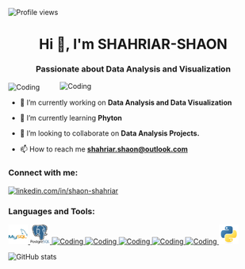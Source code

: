 ![Profile views](https://gpvc.arturio.dev/shahriar-shaon)

<h1 align="center">Hi 👋, I'm SHAHRIAR-SHAON</h1>
<h3 align="center"> Passionate about Data Analysis and Visualization</h3>


<img align="center" alt="Coding"  height="300"  width="1000" src="https://code.visualstudio.com/assets/docs/languages/tsql/execute.gif">


<img align="right" alt="Coding" width="400" src="https://media.tenor.com/2uyENRmiUt0AAAAC/coding.gif">


- 🔭 I’m currently working on **Data Analysis and Data Visualization**

- 🌱 I’m currently learning **Phyton**

- 👯 I’m looking to collaborate on **Data Analysis Projects.**

- 📫 How to reach me **shahriar.shaon@outlook.com**

<h3 align="left">Connect with me:</h3>
<p align="left">
<a href="https://linkedin.com/in/linkedin.com/in/shaon-shahriar" target="blank"><img align="center" src="https://raw.githubusercontent.com/rahuldkjain/github-profile-readme-generator/master/src/images/icons/Social/linked-in-alt.svg" alt="linkedin.com/in/shaon-shahriar" height="30" width="40" /></a>
</p>

<h3 align="left">Languages and Tools:</h3>
<p align="left"> <a href="https://www.mysql.com/" target="_blank" rel="noreferrer"> <img src="https://raw.githubusercontent.com/devicons/devicon/master/icons/mysql/mysql-original-wordmark.svg" alt="mysql" width="40" height="40"/> </a> <a href="https://www.postgresql.org" target="_blank" rel="noreferrer"> <img src="https://raw.githubusercontent.com/devicons/devicon/master/icons/postgresql/postgresql-original-wordmark.svg" alt="postgresql" width="40" height="40"/> 

 <img alt="Coding"  height="40"  width="40" src="https://analyticstraininghub.com/wp-content/uploads/2020/10/icon-tableau.png">

 <img alt="Coding"  height="40"  width="40" src="https://d1tlzifd8jdoy4.cloudfront.net/wp-content/uploads/2020/12/powerbi_icatch_icon-960x473.jpg">
  <img alt="Coding"height="40"width="40"src="https://upload.wikimedia.org/wikipedia/commons/thumb/3/34/Microsoft_Office_Excel_%282019%E2%80%93present%29.svg/826px-Microsoft_Office_Excel_%282019%E2%80%93present%29.svg.png">

<img alt="Coding"  height="40"  width="40" src="https://images-wixmp-ed30a86b8c4ca887773594c2.wixmp.com/i/e7981d38-6ee3-496d-a6c0-8710745bdbfc/dedcluh-7e68983a-2abf-4342-924c-ae3e2f8ff5b6.png">
 <img alt="Coding"  height="40"  width="40" src="https://cdn-icons-png.flaticon.com/512/7377/7377994.png"> </a> <a href="https://www.python.org" target="_blank" rel="noreferrer"> <img src="https://raw.githubusercontent.com/devicons/devicon/master/icons/python/python-original.svg" alt="python" width="40" height="40"/> </a> </p>


![GitHub stats](https://github-readme-stats.vercel.app/api?username=shahriar-shaon&show_icons=true)  


